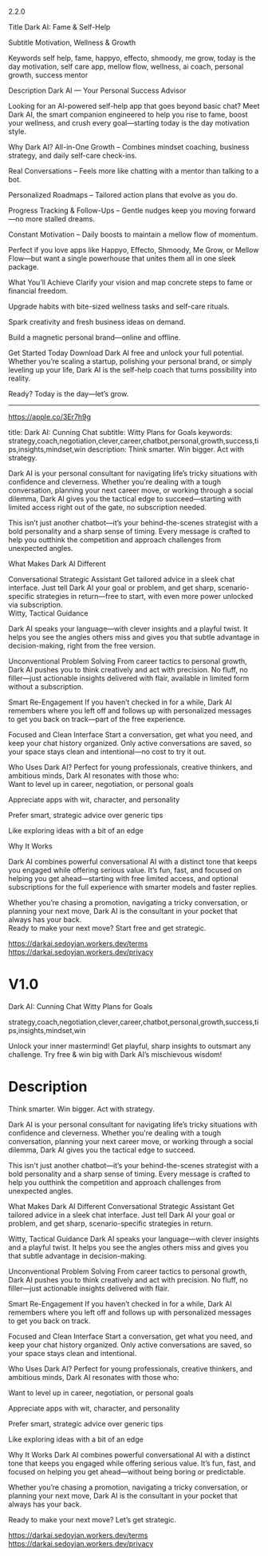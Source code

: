 2.2.0

Title
Dark AI: Fame & Self-Help

Subtitle
Motivation, Wellness & Growth

Keywords
self help, fame, happyo, effecto, shmoody, me grow, today is the day motivation, self care app, mellow flow, wellness, ai coach, personal growth, success mentor

Description
Dark AI — Your Personal Success Advisor

Looking for an AI-powered self-help app that goes beyond basic chat? Meet Dark AI, the smart companion engineered to help you rise to fame, boost your wellness, and crush every goal—starting today is the day motivation style.

Why Dark AI?
All-in-One Growth – Combines mindset coaching, business strategy, and daily self-care check-ins.

Real Conversations – Feels more like chatting with a mentor than talking to a bot.

Personalized Roadmaps – Tailored action plans that evolve as you do.

Progress Tracking & Follow-Ups – Gentle nudges keep you moving forward—no more stalled dreams.

Constant Motivation – Daily boosts to maintain a mellow flow of momentum.

Perfect if you love apps like
Happyo, Effecto, Shmoody, Me Grow, or Mellow Flow—but want a single powerhouse that unites them all in one sleek package.

What You’ll Achieve
Clarify your vision and map concrete steps to fame or financial freedom.

Upgrade habits with bite-sized wellness tasks and self-care rituals.

Spark creativity and fresh business ideas on demand.

Build a magnetic personal brand—online and offline.

Get Started Today
Download Dark AI free and unlock your full potential. Whether you’re scaling a startup, polishing your personal brand, or simply leveling up your life, Dark AI is the self-help coach that turns possibility into reality.

Ready? Today is the day—let’s grow.


------

https://apple.co/3Er7h9g

title: Dark AI: Cunning Chat
subtitle: Witty Plans for Goals
keywords: strategy,coach,negotiation,clever,career,chatbot,personal,growth,success,tips,insights,mindset,win
description: 
Think smarter. Win bigger. Act with strategy.


Dark AI is your personal consultant for navigating life’s tricky situations with confidence and cleverness. Whether you're dealing with a tough conversation, planning your next career move, or working through a social dilemma, Dark AI gives you the tactical edge to succeed—starting with limited access right out of the gate, no subscription needed.

This isn’t just another chatbot—it’s your behind-the-scenes strategist with a bold personality and a sharp sense of timing. Every message is crafted to help you outthink the competition and approach challenges from unexpected angles.

What Makes Dark AI Different

Conversational Strategic Assistant
Get tailored advice in a sleek chat interface. Just tell Dark AI your goal or problem, and get sharp, scenario-specific strategies in return—free to start, with even more power unlocked via subscription.  
Witty, Tactical Guidance

Dark AI speaks your language—with clever insights and a playful twist. It helps you see the angles others miss and gives you that subtle advantage in decision-making, right from the free version.  

Unconventional Problem Solving
From career tactics to personal growth, Dark AI pushes you to think creatively and act with precision. No fluff, no filler—just actionable insights delivered with flair, available in limited form without a subscription.  

Smart Re-Engagement
If you haven’t checked in for a while, Dark AI remembers where you left off and follows up with personalized messages to get you back on track—part of the free experience.  

Focused and Clean Interface
Start a conversation, get what you need, and keep your chat history organized. Only active conversations are saved, so your space stays clean and intentional—no cost to try it out.  

Who Uses Dark AI?
Perfect for young professionals, creative thinkers, and ambitious minds, Dark AI resonates with those who:  
Want to level up in career, negotiation, or personal goals  

Appreciate apps with wit, character, and personality  

Prefer smart, strategic advice over generic tips  

Like exploring ideas with a bit of an edge

Why It Works

Dark AI combines powerful conversational AI with a distinct tone that keeps you engaged while offering serious value. 
It’s fun, fast, and focused on helping you get ahead—starting with free limited access, and optional subscriptions for the full experience with smarter models and faster replies.

Whether you’re chasing a promotion, navigating a tricky conversation, or planning your next move, Dark AI is the consultant in your pocket that always has your back.  
Ready to make your next move? Start free and get strategic.  


https://darkai.sedoyjan.workers.dev/terms
https://darkai.sedoyjan.workers.dev/privacy



# V1.0

Dark AI: Cunning Chat
Witty Plans for Goals

strategy,coach,negotiation,clever,career,chatbot,personal,growth,success,tips,insights,mindset,win

Unlock your inner mastermind! Get playful, sharp insights to outsmart any challenge. Try free & win big with Dark AI’s mischievous wisdom!

# Description

Think smarter. Win bigger. Act with strategy.

Dark AI is your personal consultant for navigating life’s tricky situations with confidence and cleverness. Whether you're dealing with a tough conversation, planning your next career move, or working through a social dilemma, Dark AI gives you the tactical edge to succeed.

This isn't just another chatbot—it’s your behind-the-scenes strategist with a bold personality and a sharp sense of timing. Every message is crafted to help you outthink the competition and approach challenges from unexpected angles.

What Makes Dark AI Different
Conversational Strategic Assistant
Get tailored advice in a sleek chat interface. Just tell Dark AI your goal or problem, and get sharp, scenario-specific strategies in return.

Witty, Tactical Guidance
Dark AI speaks your language—with clever insights and a playful twist. It helps you see the angles others miss and gives you that subtle advantage in decision-making.

Unconventional Problem Solving
From career tactics to personal growth, Dark AI pushes you to think creatively and act with precision. No fluff, no filler—just actionable insights delivered with flair.

Smart Re-Engagement
If you haven’t checked in for a while, Dark AI remembers where you left off and follows up with personalized messages to get you back on track.

Focused and Clean Interface
Start a conversation, get what you need, and keep your chat history organized. Only active conversations are saved, so your space stays clean and intentional.

Who Uses Dark AI?
Perfect for young professionals, creative thinkers, and ambitious minds, Dark AI resonates with those who:

Want to level up in career, negotiation, or personal goals

Appreciate apps with wit, character, and personality

Prefer smart, strategic advice over generic tips

Like exploring ideas with a bit of an edge

Why It Works
Dark AI combines powerful conversational AI with a distinct tone that keeps you engaged while offering serious value. It’s fun, fast, and focused on helping you get ahead—without being boring or predictable.

Whether you’re chasing a promotion, navigating a tricky conversation, or planning your next move, Dark AI is the consultant in your pocket that always has your back.

Ready to make your next move? Let’s get strategic.


https://darkai.sedoyjan.workers.dev/terms
https://darkai.sedoyjan.workers.dev/privacy
